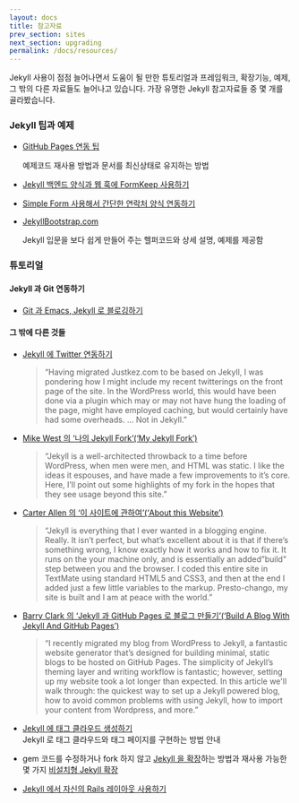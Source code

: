 ```yaml
---
layout: docs
title: 참고자료
prev_section: sites
next_section: upgrading
permalink: /docs/resources/
---
```


Jekyll 사용이 점점 늘어나면서 도움이 될 만한 튜토리얼과 프레임워크, 확장기능, 예제, 그 밖의 다른 자료들도 늘어나고 있습니다. 가장 유명한 Jekyll 참고자료들 중 몇 개를 골라봤습니다.

### Jekyll 팁과 예제

- [GitHub Pages 연동 팁](https://gist.github.com/2890453)

  예제코드 재사용 방법과 문서를 최신상태로 유지하는 방법

- [Jekyll 백엔드 양식과 웹 훅에 FormKeep 사용하기](https://formkeep.com/)
- [Simple Form 사용해서 간단한 연락처 양식
  연동하기](http://getsimpleform.com/)
- [JekyllBootstrap.com](http://jekyllbootstrap.com)

  Jekyll 입문을 보다 쉽게 만들어 주는 헬퍼코드와 상세 설명,
  예제를 제공함

### 튜토리얼

#### Jekyll 과 Git 연동하기

- [Git 과 Emacs, Jekyll 로 블로깅하기](http://metajack.im/2009/01/23/blogging-with-git-emacs-and-jekyll/)

#### 그 밖에 다른 것들

- [Jekyll 에 Twitter 연동하기](http://www.justkez.com/integrating-twitter-with-jekyll/)
  > “Having migrated Justkez.com to be based on Jekyll, I was pondering how I might include my recent twitterings on the front page of the site. In the WordPress world, this would have been done via a plugin which may or may not have hung the loading of the page, might have employed caching, but would certainly have had some overheads. … Not in Jekyll.”
- [Mike West 의 ‘나의 Jekyll Fork’(‘My Jekyll Fork’)](http://mikewest.org/2009/11/my-jekyll-fork)
  > “Jekyll is a well-architected throwback to a time before WordPress, when men were men, and HTML was static. I like the ideas it espouses, and have made a few improvements to it’s core. Here, I’ll point out some highlights of my fork in the hopes that they see usage beyond this site.”
- [Carter Allen 의 ‘이 사이트에 관하여’(‘About this Website’)](http://cartera.me/2010/08/12/about-this-website/)
  > “Jekyll is everything that I ever wanted in a blogging engine. Really. It isn’t perfect, but what’s excellent about it is that if there’s something wrong, I know exactly how it works and how to fix it. It runs on the your machine only, and is essentially an added”build" step between you and the browser. I coded this entire site in TextMate using standard HTML5 and CSS3, and then at the end I added just a few little variables to the markup. Presto-chango, my site is built and I am at peace with the world.”
- [Barry Clark 의 ‘Jekyll 과 GitHub Pages 로 블로그 만들기’(‘Build A Blog With Jekyll And GitHub Pages’)](http://www.smashingmagazine.com/2014/08/01/build-blog-jekyll-github-pages/)
  > “I recently migrated my blog from WordPress to Jekyll, a fantastic website generator that’s designed for building minimal, static blogs to be hosted on GitHub Pages. The simplicity of Jekyll’s theming layer and writing workflow is fantastic; however, setting up my website took a lot longer than expected. In this article we'll walk through: the quickest way to set up a Jekyll powered blog, how to avoid common problems with using Jekyll, how to import your content from Wordpress, and more.”
- [Jekyll 에 태그 클라우드 생성하기](http://www.justkez.com/generating-a-tag-cloud-in-jekyll/)  
Jekyll 로 태그 클라우드와 태그 페이지를 구현하는 방법 안내

- gem 코드를 수정하거나 fork 하지 않고 [Jekyll 을 확장](https://github.com/rfelix/jekyll_ext)하는 방법과 재사용 가능한 몇 가지 [비설치형 Jekyll 확장](https://wiki.github.com/rfelix/jekyll_ext/extensions)

- [Jekyll 에서 자신의 Rails 레이아웃 사용하기](http://numbers.brighterplanet.com/2010/08/09/sharing-rails-views-with-jekyll)
